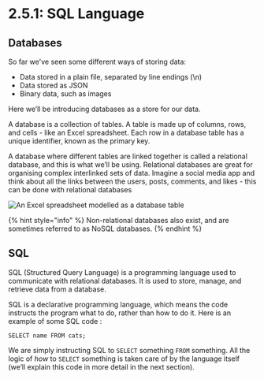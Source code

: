 # 2.5.1: SQL Language

## Databases

So far we've seen some different ways of storing data:&#x20;

- Data stored in a plain file, separated by line endings (\n)&#x20;
- Data stored as JSON&#x20;
- Binary data, such as images&#x20;

Here we’ll be introducing databases as a store for our data.&#x20;

A database is a collection of tables. A table is made up of columns, rows, and cells - like an Excel spreadsheet. Each row in a database table has a unique identifier, known as the primary key.

A database where different tables are linked together is called a relational database, and this is what we’ll be using. Relational databases are great for organising complex interlinked sets of data. Imagine a social media app and think about all the links between the users, posts, comments, and likes - this can be done with relational databases

![An Excel spreadsheet modelled as a database table](../../.gitbook/assets/screen-shot-2020-11-14-at-2.10.22-pm.png)

{% hint style="info" %}
Non-relational databases also exist, and are sometimes referred to as NoSQL databases.
{% endhint %}

## SQL

SQL (Structured Query Language) is a programming language used to communicate with relational databases. It is used to store, manage, and retrieve data from a database.

SQL is a declarative programming language, which means the code instructs the program what to do, rather than how to do it. Here is an example of some SQL code :

`​​SELECT name FROM cats;`

We are simply instructing SQL to `SELECT` something `FROM` something. All the logic of _how_ to `SELECT` something is taken care of by the language itself (we’ll explain this code in more detail in the next section).
